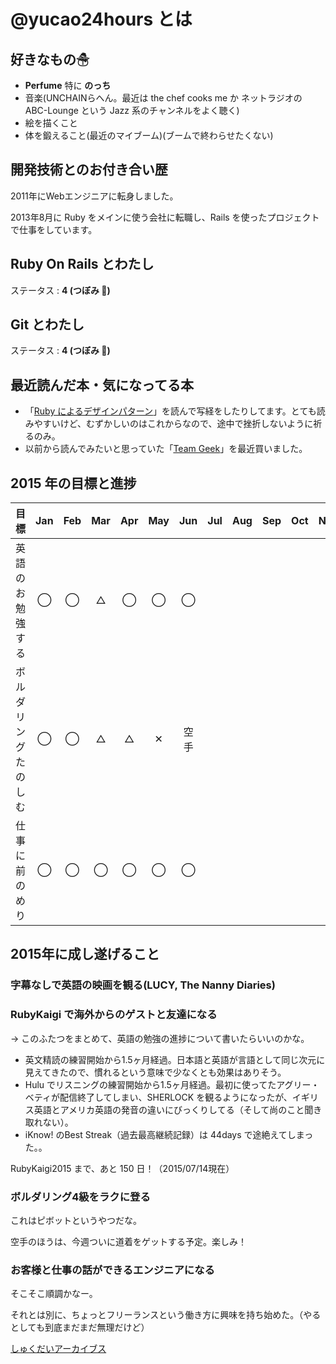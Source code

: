 # @yucao24hours とは
## 好きなもの☃
* **Perfume** 特に **のっち**
* 音楽(UNCHAINらへん。最近は the chef cooks me か ネットラジオの ABC-Lounge という Jazz 系のチャンネルをよく聴く)
* 絵を描くこと
* 体を鍛えること(最近のマイブーム)(ブームで終わらせたくない)

## 開発技術とのお付き合い歴
2011年にWebエンジニアに転身しました。

2013年8月に Ruby をメインに使う会社に転職し、Rails を使ったプロジェクトで仕事をしています。

## Ruby On Rails とわたし
ステータス : **4 (つぼみ :tulip:)**

## Git とわたし
ステータス : **4 (つぼみ :tulip:)**

## 最近読んだ本・気になってる本
- 「[Ruby によるデザインパターン](http://www.amazon.co.jp/dp/4894712857a)」を読んで写経をしたりしてます。とても読みやすいけど、むずかしいのはこれからなので、途中で挫折しないように祈るのみ。
- 以前から読んでみたいと思っていた「[Team Geek](http://www.amazon.co.jp/dp/4873116309)」を最近買いました。

## 2015 年の目標と進捗
| 目標                       | Jan   | Feb   | Mar   | Apr   | May   | Jun   | Jul   | Aug   | Sep   | Oct   | Nov   | Dec   |
| :------------------------- | :---: | :---: | :---: | :---: | :---: | :---: | :---: | :---: | :---: | :---: | :---: | :---: |
| 英語のお勉強する           | ◯     | ◯     | △     | ◯     | ◯     | ◯     |
| ボルダリングたのしむ       | ◯     | ◯     | △     | △     | ✕     | 空手  |
| 仕事に前のめり             | ◯     | ◯     | ◯     | ◯     | ◯     | ◯     |

## 2015年に成し遂げること
### 字幕なしで英語の映画を観る(LUCY, The Nanny Diaries)
### RubyKaigi で海外からのゲストと友達になる

-> このふたつをまとめて、英語の勉強の進捗について書いたらいいのかな。

- 英文精読の練習開始から1.5ヶ月経過。日本語と英語が言語として同じ次元に見えてきたので、慣れるという意味で少なくとも効果はありそう。
- Hulu でリスニングの練習開始から1.5ヶ月経過。最初に使ってたアグリー・ベティが配信終了してしまい、SHERLOCK を観るようになったが、イギリス英語とアメリカ英語の発音の違いにびっくりしてる（そして尚のこと聞き取れない）。
- iKnow! のBest Streak（過去最高継続記録）は 44days で途絶えてしまった。。

RubyKaigi2015 まで、あと 150 日！（2015/07/14現在）

### ボルダリング4級をラクに登る

これはピボットというやつだな。

空手のほうは、今週ついに道着をゲットする予定。楽しみ！

### お客様と仕事の話ができるエンジニアになる

そこそこ順調かなー。

それとは別に、ちょっとフリーランスという働き方に興味を持ち始めた。（やるとしても到底まだまだ無理だけど）

[しゅくだいアーカイブス](https://gist.github.com/yucao24hours/9353b1a818a1c94d71ff)
